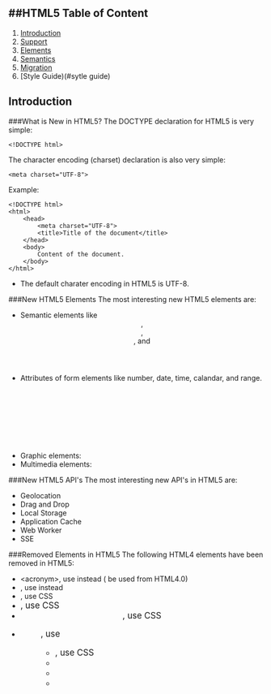 ##HTML5
Table of Content
-----------------
1. [Introduction](#introduction)
1. [Support](#support)
1. [Elements](#elements)
1. [Semantics](#semantics)
1. [Migration](#migration)
1. [Style Guide)(#sytle guide)

Introduction
------------
###What is New in HTML5?
The DOCTYPE declaration for HTML5 is very simple:
```
<!DOCTYPE html>
```
The character encoding (charset) declaration is also very simple:
```
<meta charset="UTF-8">
```
Example:
```
<!DOCTYPE html>
<html>
	<head>
		<meta charset="UTF-8">
		<title>Title of the document</title>
	</head>
	<body>
		Content of the document.
	</body>
</html>
```

* The default charater encoding in HTML5 is UTF-8.

###New HTML5 Elements
The most interesting new HTML5 elements are:
* Semantic elements like <header>, <footer>, <article>, and <section>
* Attributes of form elements like number, date, time, calandar, and range.
* Graphic elements: <svg> and <canvas>
* Multimedia elements: <audio> and <video>

###New HTML5 API's
The most interesting new API's in HTML5 are:
* Geolocation
* Drag and Drop
* Local Storage
* Application Cache
* Web Worker
* SSE

###Removed Elements in HTML5
The following HTML4 elements have been removed in HTML5:
* &lt;acronym&gt;, use instead <abbr> (<abbr> be used from HTML4.0)
* <applet>, use instead <object>
* <basefont>, use CSS
* <big>, use CSS
* <center>, use CSS
* <dir>, use <ul>
* <font>, use CSS
* <frame>
* <frameset>
* <noframes>
* <strike>, use CSS, <s> or <del>
* <tt>, CSS

###HTML History
* 1989: Tim Berners-Lee invented www
* 1991: Tim Berners-Lee invented html
* 1993: Dave Raggett drafted HTML+
* 1995: HTML Working Group defined HTML2.0
* 1997: W3C Recommendation: HTML3
* 1999: W3C Recommendation: HTML 4.0.1
* 2000: W3C Recommendation: XHTML 1.0
* 2008: WHATWG HTML5 First Public Draft
* 2012: WHATWG HTML5 Living Standard
* 2014: W3C Recommendation: HTML5
* 2016: W3C Candidate Recommendation: HTML 5.1

Suport
------
###HTML5 Browser Support
HTML5 is supported in all modern browsers.
In addition, all browsers, old and new automatically handle unrecoginized elements as inline elements. Because of this, you can "teach" older browsers to handle unknown HTML elements.

###Define Semantic Elements as Block Elements
HTML5 defines eight new semantic elements. All these are block-level elements.
To secure correct behavior in older browsers, you can set the CSS display property for these HTML elements to block:
```
header, section, footer, aside, nav, main, article, figure {
	display: block;
}
```

###Add New Elements to HTML
You can also add new elements to HTML page with a browser trick. This example adds a new elementcall <myElement> to an HTML page, and defines a style for it:
```
<!DOCTYPE html>
<html>
	<head>
		<script>document.createElement("myElement")</script>
		<style>
			myElement {
				display: block:
				background-color: #ddd;
				padding: 50px;
				font-size: 30px;
			}
		</style>
	</head>
	<body>
		<h1>Header</h1>
		<myElement>My Element</myElement>
	</body>
</html>
```
The Javascript statement document.createElement("myElement") is needed to create a new element in IE 9, and earlier.

###Problem with IE8
IE 8 (and earlier) does not allow styling of unknown elements!
Sjoerd Visscher created the HTML5Shiv! The HTML5Shiv is a Javascript workaround to enable styling of HTML5 elements in versions of Internet Explorer prior to version 9.

Elements
--------
###New Semantic/Structural Elements
HTML5 offers new elements for better document structure:
* <article>: Define an article in the document
* <aside>: Define content aside from the page content
* <bdi>: Define a part of text that might be formatted in a different direction from other text
* <details>: Define additional details that the user can view or hide
* <dialog>: Define a dialog box or window
* <figcaption>: Define a caption for <figure> element
* <figure>: Define self-contained content, like illustrations, diagrams, photos, code listings, etc.
* <footer>: Define a footer for the document or section
* <header>: Define a header for the document or section
* <main>: Define the main content of a document
* <mark>: Define marked or highlighted text
* <menuitem>: Define a command/menu item that the user can invoke from a popup menu
* <meter>: Define a scalar measurement within a known range (a gauge)
* <nav>: Define navigation links in the document
* <progress>: Define the progress of task
* <rp>: Define what to show in browsers that do not support ruby annotations
* <rt>: Define an explanation/pronunciation of characters (for East Asian typograph)
* <ruby>: Define a ruby annotation (for East Asian typograph)
* <section>: Define a section in the document
* <summary>: Define a visible heading for a <detail> element
* <time>: Define a date/time
* <wbr>: Define a possible line-break

###New Form Elements
* <detalist>: Define pre-defined options for input controls
* <keygen>: Define a key-pair generator field (for forms)
* <output>: Define the result of a calculation

###New Input Types
* color
* date
* datetime
* datetime-local
* email
* month
* number
* range
* search
* tel
* time
* url
* week

###New Input Attributes
* autocomplete
* autofocus
* form
* formaction
* formenctype
* formmethod
* formnovalidate
* formtarget
* height and width
* list
* min and max
* multiple
* pattern (regexp)
* placeholder
* required
* step

###New Attribue Syntax
HTML5 allows four different syntaxes for attributes.
This example demonstrates the different syntaxes used in an <input> tag:
* Empty: <input type="text" value="John" disable>
* Unquoted: <input type="text" value=John>
* Double-quoted: <input type="text" value="John Doe">
* Single-quoted: <input type="text" value='John Doe'>

In HTML5, all four syntaxes may be used, depending on what is needed for the attribute.

###HTML5 Graphics
* <canvas>: Draw graphics, on the fly, via scripting (usually Javascript)
* <svg>: Draw scalable vector graphics

###New Media Elements
* <audio>: Define sound content
* <embed>: Define containers for external application (like plug-ins)
* <source>: Define sources for <video> and <audio>
* <track>: Define tracks for <video> and <audio>
* <video>: Define video or movie content
